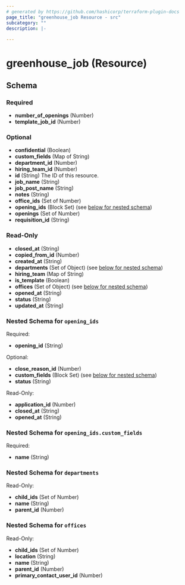 ```yaml
---
# generated by https://github.com/hashicorp/terraform-plugin-docs
page_title: "greenhouse_job Resource - src"
subcategory: ""
description: |-
  
---
```


# greenhouse_job (Resource)





<!-- schema generated by tfplugindocs -->
## Schema

### Required

- **number_of_openings** (Number)
- **template_job_id** (Number)

### Optional

- **confidential** (Boolean)
- **custom_fields** (Map of String)
- **department_id** (Number)
- **hiring_team_id** (Number)
- **id** (String) The ID of this resource.
- **job_name** (String)
- **job_post_name** (String)
- **notes** (String)
- **office_ids** (Set of Number)
- **opening_ids** (Block Set) (see [below for nested schema](#nestedblock--opening_ids))
- **openings** (Set of Number)
- **requisition_id** (String)

### Read-Only

- **closed_at** (String)
- **copied_from_id** (Number)
- **created_at** (String)
- **departments** (Set of Object) (see [below for nested schema](#nestedatt--departments))
- **hiring_team** (Map of String)
- **is_template** (Boolean)
- **offices** (Set of Object) (see [below for nested schema](#nestedatt--offices))
- **opened_at** (String)
- **status** (String)
- **updated_at** (String)

<a id="nestedblock--opening_ids"></a>
### Nested Schema for `opening_ids`

Required:

- **opening_id** (String)

Optional:

- **close_reason_id** (Number)
- **custom_fields** (Block Set) (see [below for nested schema](#nestedblock--opening_ids--custom_fields))
- **status** (String)

Read-Only:

- **application_id** (Number)
- **closed_at** (String)
- **opened_at** (String)

<a id="nestedblock--opening_ids--custom_fields"></a>
### Nested Schema for `opening_ids.custom_fields`

Required:

- **name** (String)



<a id="nestedatt--departments"></a>
### Nested Schema for `departments`

Read-Only:

- **child_ids** (Set of Number)
- **name** (String)
- **parent_id** (Number)


<a id="nestedatt--offices"></a>
### Nested Schema for `offices`

Read-Only:

- **child_ids** (Set of Number)
- **location** (String)
- **name** (String)
- **parent_id** (Number)
- **primary_contact_user_id** (Number)


